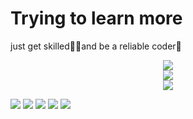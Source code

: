 # Trying to learn more
just get skilled🐱‍🏍and be a reliable coder🥦

<div align="center"> <img src="https://metrics.lecoq.io/molaters?template=classic&config.timezone=Asia%2FShanghai"> </div>
<div align="center"> <img src="https://github-profile-trophy.vercel.app/?username=molaters" /> </div>
<div align="center"> <img src="https://github-readme-activity-graph.vercel.app/graph?username=molaters&theme=react-dark"> </div>

<span style="align:center"> <img src="https://img.shields.io/badge/-HTML5-E34F26?style=flat-square&logo=html5&logoColor=white" /> <img src="https://img.shields.io/badge/-CSS3-1572B6?style=flat-square&logo=css3" /> <img src="https://img.shields.io/badge/-JavaScript-oringe?style=flat-square&logo=javascript" /> <img src="https://img.shields.io/badge/-C-cc163a?style=flat-square&logo=C&logoColor=white" /> <img src="https://img.shields.io/badge/-python-3c9566?style=flat-square&logo=python&logoColor=white" />  </span>


